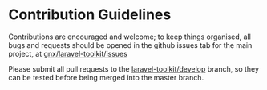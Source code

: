 # Contribution Guidelines

Contributions are encouraged and welcome; to keep things organised, all bugs and requests should be
opened in the github issues tab for the main project, at [gnx/laravel-toolkit/issues](https://github.com/gnx/laravel-toolkit/issues)

Please submit all pull requests to the [laravel-toolkit/develop](https://github.com/gnx/laravel-toolkit/tree/develop) branch, so they can be tested before being merged into the master branch.
